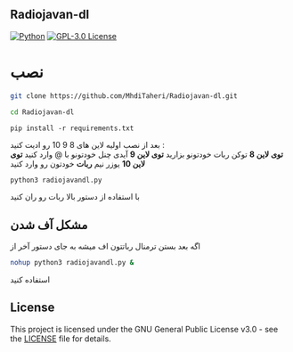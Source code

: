 ## Radiojavan-dl
[![Python](https://img.shields.io/badge/python-3670A0?style=for-the-badge&logo=python&logoColor=ffdd54)](https://github.com/MhdiTaheri/Radiojavan-dl)
[![GPL-3.0 License](https://img.shields.io/badge/License-GPL--3.0-blue?style=for-the-badge)](./LICENSE)
# نصب
```bash
git clone https://github.com/MhdiTaheri/Radiojavan-dl.git
```
```bash
cd Radiojavan-dl
```
```
pip install -r requirements.txt
```
بعد از نصب اولیه لاین های 8 9 10 رو ادیت کنید :
<br>
**توی لاین 8** توکن ربات خودتونو بزارید
**توی لاین 9** آیدی چنل خودتونو با @ وارد کنید
**توی لاین 10** یوزر نیم **ربات** خودتون رو وارد کنید
```bash
python3 radiojavandl.py
```
با استفاده از دستور بالا ربات رو ران کنید

## مشکل آف شدن
اگه بعد بستن ترمنال رباتتون اف میشه به جای دستور آخر از 
```bash
nohup python3 radiojavandl.py &
```
استفاده کنید

## License

This project is licensed under the GNU General Public License v3.0 - see the [LICENSE](LICENSE) file for details.
